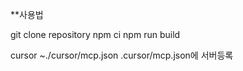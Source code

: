 **사용법

git clone repository
npm ci
npm run build

cursor ~./cursor/mcp.json 
.cursor/mcp.json에 서버등록 
